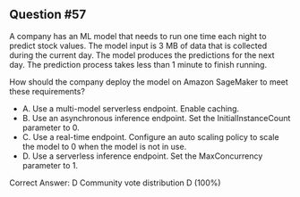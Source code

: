 ## Question #57

A company has an ML model that needs to run one time each night to predict stock values. The model input is 3 MB of data that is collected during the current day. The model produces the predictions for the next day. The prediction process takes less than 1 minute to finish running.

How should the company deploy the model on Amazon SageMaker to meet these requirements?

- A. Use a multi-model serverless endpoint. Enable caching.
- B. Use an asynchronous inference endpoint. Set the InitialInstanceCount parameter to 0.
- C. Use a real-time endpoint. Configure an auto scaling policy to scale the model to 0 when the model is not in use.
- D. Use a serverless inference endpoint. Set the MaxConcurrency parameter to 1. 

Correct Answer: 
D Community vote distribution D (100%)